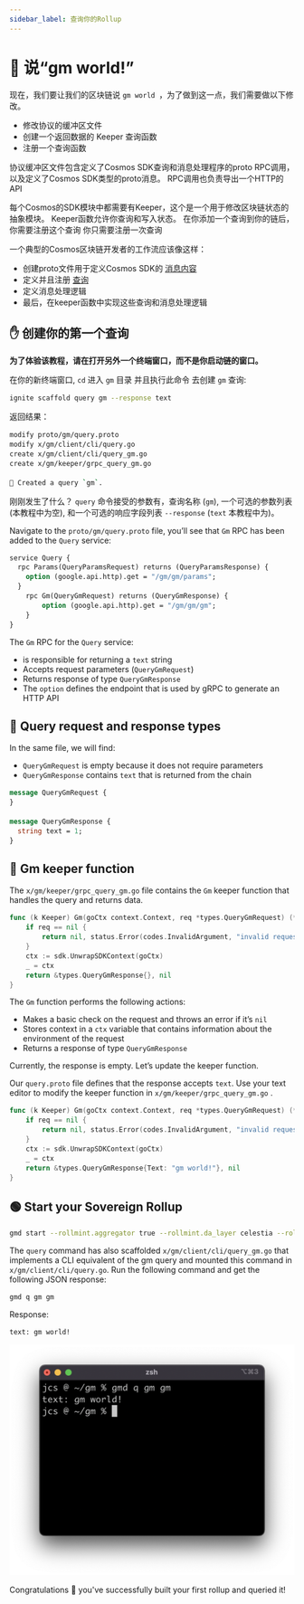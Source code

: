 ```yaml
---
sidebar_label: 查询你的Rollup
---
```


# 💬 说“gm world!”

现在，我们要让我们的区块链说 `gm world `，为了做到这一点，我们需要做以下修改。

- 修改协议的缓冲区文件
- 创建一个返回数据的 Keeper 查询函数
- 注册一个查询函数

协议缓冲区文件包含定义了Cosmos SDK查询和消息处理程序的proto RPC调用，以及定义了Cosmos SDK类型的proto消息。 RPC调用也负责导出一个HTTP的API

每个Cosmos的SDK模块中都需要有Keeper，这个是一个用于修改区块链状态的抽象模块。 Keeper函数允许你查询和写入状态。 在你添加一个查询到你的链后，你需要注册这个查询 你只需要注册一次查询

一个典型的Cosmos区块链开发者的工作流应该像这样：

- 创建proto文件用于定义Cosmos SDK的 [消息内容](https://docs.cosmos.network/master/building-modules/msg-services.html)
- 定义并且注册 [查询](https://docs.cosmos.network/master/building-modules/query-services.html)
- 定义消息处理逻辑
- 最后，在keeper函数中实现这些查询和消息处理逻辑

## ✋ 创建你的第一个查询

**为了体验该教程，请在打开另外一个终端窗口，而不是你启动链的窗口。**

在你的新终端窗口, `cd` 进入 `gm` 目录 并且执行此命令 去创建 `gm` 查询:

```bash
ignite scaffold query gm --response text
```

返回结果：

```bash
modify proto/gm/query.proto
modify x/gm/client/cli/query.go
create x/gm/client/cli/query_gm.go
create x/gm/keeper/grpc_query_gm.go

🎉 Created a query `gm`.
```

刚刚发生了什么？ `query` 命令接受的参数有，查询名称 (`gm`), 一个可选的参数列表 (本教程中为空), 和一个可选的响应字段列表 `--response` (`text` 本教程中为)。

Navigate to the `proto/gm/query.proto` file, you’ll see that `Gm` RPC has been added to the `Query` service:

<!-- markdownlint-disable MD010 -->
<!-- markdownlint-disable MD013 -->
```protobuf
service Query {
  rpc Params(QueryParamsRequest) returns (QueryParamsResponse) {
    option (google.api.http).get = "/gm/gm/params";
  }
    rpc Gm(QueryGmRequest) returns (QueryGmResponse) {
        option (google.api.http).get = "/gm/gm/gm";
    }
}
```
<!-- markdownlint-enable MD013 -->
<!-- markdownlint-enable MD010 -->

The `Gm` RPC for the `Query` service:

- is responsible for returning a `text` string
- Accepts request parameters (`QueryGmRequest`)
- Returns response of type `QueryGmResponse`
- The `option` defines the endpoint that is used by gRPC to generate an HTTP API

## 📨 Query request and response types

In the same file, we will find:

- `QueryGmRequest` is empty because it does not require parameters
- `QueryGmResponse` contains `text` that is returned from the chain

```protobuf
message QueryGmRequest {
}

message QueryGmResponse {
  string text = 1;
}
```

## 👋 Gm keeper function

The `x/gm/keeper/grpc_query_gm.go` file contains the `Gm` keeper function that handles the query and returns data.

<!-- markdownlint-disable MD013 -->
<!-- markdownlint-disable MD010 -->
```go
func (k Keeper) Gm(goCtx context.Context, req *types.QueryGmRequest) (*types.QueryGmResponse, error) {
    if req == nil {
        return nil, status.Error(codes.InvalidArgument, "invalid request")
    }
    ctx := sdk.UnwrapSDKContext(goCtx)
    _ = ctx
    return &types.QueryGmResponse{}, nil
}
```
<!-- markdownlint-enable MD010 -->
<!-- markdownlint-enable MD013 -->

The `Gm` function performs the following actions:

- Makes a basic check on the request and throws an error if it’s `nil`
- Stores context in a `ctx` variable that contains information about the environment of the request
- Returns a response of type `QueryGmResponse`

Currently, the response is empty. Let’s update the keeper function.

Our `query.proto` file defines that the response accepts `text`. Use your text editor to modify the keeper function in `x/gm/keeper/grpc_query_gm.go` .

<!-- markdownlint-disable MD013 -->
<!-- markdownlint-disable MD010 -->
```go
func (k Keeper) Gm(goCtx context.Context, req *types.QueryGmRequest) (*types.QueryGmResponse, error) {
    if req == nil {
        return nil, status.Error(codes.InvalidArgument, "invalid request")
    }
    ctx := sdk.UnwrapSDKContext(goCtx)
    _ = ctx
    return &types.QueryGmResponse{Text: "gm world!"}, nil
}
```
<!-- markdownlint-enable MD010 -->
<!-- markdownlint-enable MD010 -->

## 🟢 Start your Sovereign Rollup

```bash
gmd start --rollmint.aggregator true --rollmint.da_layer celestia --rollmint.da_config='{"base_url":"[http://localhost:26658](http://134.209.70.139:26658/)","timeout":60000000000,"gas_limit":6000000}' --rollmint.namespace_id 000000000000FFFF --rollmint.da_start_height 100783
```

The `query` command has also scaffolded `x/gm/client/cli/query_gm.go` that implements a CLI equivalent of the gm query and mounted this command in `x/gm/client/cli/query.go`. Run the following command and get the following JSON response:

```bash
gmd q gm gm
```

Response:

```bash
text: gm world!
```

![4.png](/img/gm/4.png)

Congratulations 🎉 you've successfully built your first rollup and queried it!
